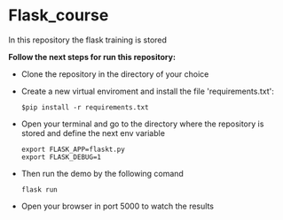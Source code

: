 # Flask_course

In this repository the flask training is stored

**Follow the next steps for run this repository:**
- Clone the repository in the directory of your choice 
- Create a new virtual enviroment and install the file 'requirements.txt':  
    ```
    $pip install -r requirements.txt
    ```
- Open your terminal and go to the directory where the repository is stored and define the next env variable  
    ```
    export FLASK_APP=flaskt.py
    export FLASK_DEBUG=1
    ```
- Then run the demo by the following comand

    ```
    flask run
    ```
- Open your browser in port 5000 to watch the results
